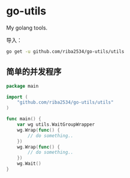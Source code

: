 # go-utils

My golang tools.

导入：

```bash
go get -u github.com/riba2534/go-utils/utils
```


## 简单的并发程序

```go
package main

import (
	"github.com/riba2534/go-utils/utils"
)

func main() {
	var wg utils.WaitGroupWrapper
	wg.Wrap(func() {
		// do something..
	})
	wg.Wrap(func() {
		// do something..
	})
	wg.Wait()
}

```
